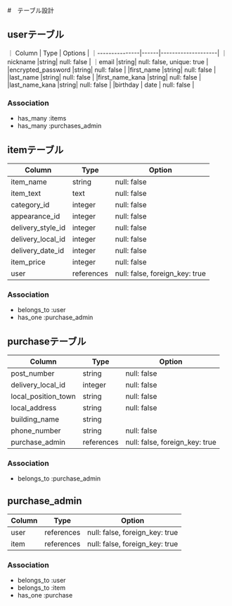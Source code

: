 #　テーブル設計

## userテーブル

｜     Column    | Type |      Options       |
｜---------------|------|--------------------|
｜nickname       |string| null: false        |
｜email          |string| null: false, unique: true        |
|encrypted_password |string| null: false        |
|first_name      |string| null: false        |
|last_name       |string| null: false        |
|first_name_kana |string| null: false        |
|last_name_kana  |string| null: false        |
|birthday        | date | null: false        |

### Association

- has_many :items
- has_many :purchases_admin

## itemテーブル

|        Column         | Type   |     Option     |
|-----------------------|--------|----------------|
| item_name             | string | null: false    |
| item_text             | text   | null: false    |
| category_id           | integer | null: false    |
| appearance_id            | integer  | null: false    |
| delivery_style_id        | integer | null: false    |
| delivery_local_id        | integer  | null: false    |
| delivery_date_id         | integer  | null: false    |
| item_price            | integer | null: false    |
| user                  | references | null: false, foreign_key: true |

### Association

- belongs_to :user
- has_one :purchase_admin

## purchaseテーブル

|       Column      |     Type    |                 Option                |
|-------------------|-------------|---------------------------------------|
|post_number        | string      | null: false                           |
|delivery_local_id      | integer     | null: false                           |
|local_position_town| string      | null: false                           |
|local_address      | string      | null: false                           |
|building_name      | string      |                                       |
|phone_number       | string      | null: false                           |
| purchase_admin        | references | null: false, foreign_key: true |


### Association

- belongs_to :purchase_admin

## purchase_admin

|   Column        |    Type       |            Option            |
|-----------------|---------------|------------------------------|
|user             |references     |  null: false, foreign_key: true |
|item             |references     |  null: false, foreign_key: true |

### Association

- belongs_to :user
- belongs_to :item
- has_one :purchase

